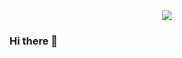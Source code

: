 
<div id="header" align="center">
  <img src="https://media.giphy.com/media/RbDKaczqWovIugyJmW/giphy.gif" />
</div>




### Hi there 👋




<!--
**Dixie85/Dixie85** is a ✨ _special_ ✨ repository because its `README.md` (this file) appears on your GitHub profile.

Here are some ideas to get you started:

- 🔭 I’m currently working on ...
- 🌱 I’m currently learning ...
- 👯 I’m looking to collaborate on ...
- 🤔 I’m looking for help with ...
- 💬 Ask me about ...
- 📫 How to reach me: ...
- 😄 Pronouns: ...
- ⚡ Fun fact: ...
-->
